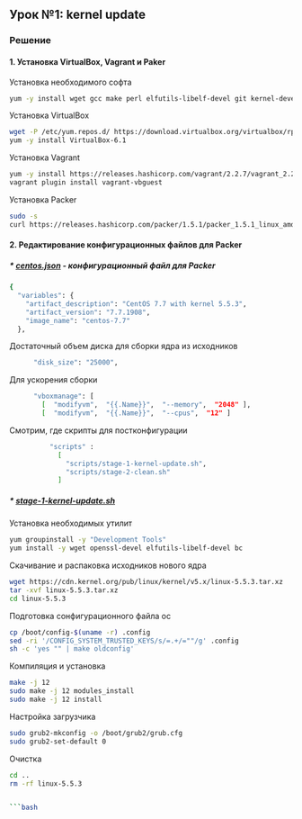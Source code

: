 ## Урок №1: kernel update
### Решение
#### 1. Установка VirtualBox, Vagrant и Paker
Установка необходимого софта
```bash
yum -y install wget gcc make perl elfutils-libelf-devel git kernel-devel
```
Установка VirtualBox
```bash
wget -P /etc/yum.repos.d/ https://download.virtualbox.org/virtualbox/rpm/el/virtualbox.repo
yum -y install VirtualBox-6.1
```
Установка Vagrant 
```bash
yum -y install https://releases.hashicorp.com/vagrant/2.2.7/vagrant_2.2.7_x86_64.rpm
vagrant plugin install vagrant-vbguest
```
Установка Packer
```bash
sudo -s
curl https://releases.hashicorp.com/packer/1.5.1/packer_1.5.1_linux_amd64.zip | sudo gzip -d > /usr/local/bin/packer && sudo chmod +x /usr/local/bin/packer
```
#### 2. Редактирование конфигурационных файлов для Packer
##### * [centos.json](packer/centos.json) - конфигурационный файл для Packer
```bash
{
  "variables": {
    "artifact_description": "CentOS 7.7 with kernel 5.5.3",
    "artifact_version": "7.7.1908",
    "image_name": "centos-7.7"
  },
```
Достаточный объем диска для сборки ядра из исходников
```bash
      "disk_size": "25000",
```
Для ускорения сборки
```bash
      "vboxmanage": [
        [  "modifyvm",  "{{.Name}}",  "--memory",  "2048" ],
        [  "modifyvm",  "{{.Name}}",  "--cpus",  "12" ]
```
Смотрим, где скрипты для постконфигурации
```bash
          "scripts" :
            [
              "scripts/stage-1-kernel-update.sh",
              "scripts/stage-2-clean.sh"
            ]
```
##### * [stage-1-kernel-update.sh](packer/scripts/stage-1-kernel-update.sh)
Установка необходимых утилит
```bash
yum groupinstall -y "Development Tools"
yum install -y wget openssl-devel elfutils-libelf-devel bc
```
Скачивание и распаковка исходников нового ядра
```bash
wget https://cdn.kernel.org/pub/linux/kernel/v5.x/linux-5.5.3.tar.xz
tar -xvf linux-5.5.3.tar.xz
cd linux-5.5.3
```
Подготовка сонфигурационного файла ос
```bash
cp /boot/config-$(uname -r) .config
sed -ri '/CONFIG_SYSTEM_TRUSTED_KEYS/s/=.+/=""/g' .config
sh -c 'yes "" | make oldconfig'
```
Компиляция и установка
```bash
make -j 12
sudo make -j 12 modules_install
sudo make -j 12 install
```
Настройка загрузчика
```bash
sudo grub2-mkconfig -o /boot/grub2/grub.cfg
sudo grub2-set-default 0
```
Очистка
```bash
cd ..
rm -rf linux-5.5.3
```

```bash

```bash

